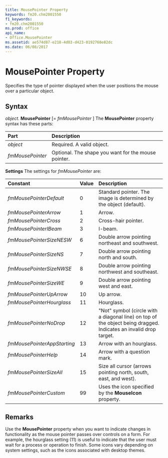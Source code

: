 ```yaml
---
title: MousePointer Property
keywords: fm20.chm2001550
f1_keywords:
- fm20.chm2001550
ms.prod: office
api_name:
- Office.MousePointer
ms.assetid: ae574d87-e218-4d03-d423-0192768e82dc
ms.date: 06/08/2017
---
```



# MousePointer Property



Specifies the type of pointer displayed when the user positions the mouse over a particular object.

## Syntax

_object_. **MousePointer** [= _fmMousePointer_ ]
The  **MousePointer** property syntax has these parts:


|**Part**|**Description**|
|:-----|:-----|
| _object_|Required. A valid object.|
| _fmMousePointer_|Optional. The shape you want for the mouse pointer.|

 **Settings**
The settings for  _fmMousePointer_ are:


|**Constant**|**Value**|**Description**|
|:-----|:-----|:-----|
| _fmMousePointerDefault_|0|Standard pointer. The image is determined by the object (default).|
| _fmMousePointerArrow_|1|Arrow.|
| _fmMousePointerCross_|2|Cross-hair pointer.|
| _fmMousePointerIBeam_|3|I-beam.|
| _fmMousePointerSizeNESW_|6|Double arrow pointing northeast and southwest.|
| _fmMousePointerSizeNS_|7|Double arrow pointing north and south.|
| _fmMousePointerSizeNWSE_|8|Double arrow pointing northwest and southeast.|
| _fmMousePointerSizeWE_|9|Double arrow pointing west and east.|
| _fmMousePointerUpArrow_|10|Up arrow.|
| _fmMousePointerHourglass_|11|Hourglass.|
| _fmMousePointerNoDrop_|12|"Not" symbol (circle with a diagonal line) on top of the object being dragged. Indicates an invalid drop target.|
| _fmMousePointerAppStarting_|13|Arrow with an hourglass.|
| _fmMousePointerHelp_|14|Arrow with a question mark.|
| _fmMousePointerSizeAll_|15|Size all cursor (arrows pointing north, south, east, and west).|
| _fmMousePointerCustom_|99|Uses the icon specified by the  **MouseIcon** property.|

## Remarks

Use the  **MousePointer** property when you want to indicate changes in functionality as the mouse pointer passes over controls on a form. For example, the hourglass setting (11) is useful to indicate that the user must wait for a process or operation to finish.
Some icons vary depending on system settings, such as the icons associated with desktop themes.

